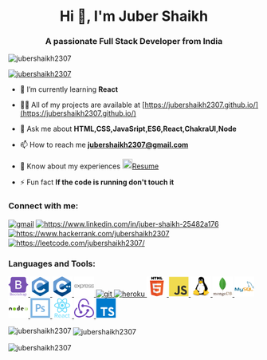 <h1 align="center">Hi 👋, I'm Juber Shaikh</h1>
<h3 align="center">A passionate Full Stack Developer from India</h3>

<p align="left"> <img src="https://komarev.com/ghpvc/?username=jubershaikh2307&label=Profile%20views&color=0e75b6&style=flat" alt="jubershaikh2307" /> </p>

<p align="left"> <a href="https://github.com/ryo-ma/github-profile-trophy"><img src="https://github-profile-trophy.vercel.app/?username=jubershaikh2307" alt="jubershaikh2307" /></a> </p>

- 🌱 I’m currently learning **React**

- 👨‍💻 All of my projects are available at [https://jubershaikh2307.github.io/](https://jubershaikh2307.github.io/)

- 💬 Ask me about **HTML,CSS,JavaSript,ES6,React,ChakraUI,Node**

- 📫 How to reach me **jubershaikh2307@gmail.com**

- 📄 Know about my experiences <a href="https://drive.google.com/file/d/1MrdIF9x3xdriQ54jcwmAIctjvafLfjXs/view?usp=sharing"> <img  height="20" width="20" margin-top="5px" src="https://freeiconshop.com/wp-content/uploads/edd/download-flat.png"/>Resume</a>

- ⚡ Fun fact **If the code is running don't touch it**

<h3 align="left">Connect with me:</h3>
<p align="left">
  <a href="mailto:jubershaikh2307@gmail.com" target="blank"><img align="center" src="https://static.vecteezy.com/system/resources/previews/002/557/425/original/google-mail-icon-logo-isolated-on-transparent-background-free-vector.jpg" alt="gmail" height="30" width="40" /></a>
<a href="https://www.linkedin.com/in/juber-shaikh-25482a176" target="blank"><img align="center" src="https://raw.githubusercontent.com/rahuldkjain/github-profile-readme-generator/master/src/images/icons/Social/linked-in-alt.svg" alt="https://www.linkedin.com/in/juber-shaikh-25482a176" height="30" width="40" /></a>
<a href="https://www.hackerrank.com/jubershaikh2307" target="blank"><img align="center" src="https://raw.githubusercontent.com/rahuldkjain/github-profile-readme-generator/master/src/images/icons/Social/hackerrank.svg" alt="https://www.hackerrank.com/jubershaikh2307" height="30" width="40" /></a>
<a href="https://leetcode.com/jubershaikh2307/" target="blank"><img align="center" src="https://raw.githubusercontent.com/rahuldkjain/github-profile-readme-generator/master/src/images/icons/Social/leet-code.svg" alt="https://leetcode.com/jubershaikh2307/" height="30" width="40" /></a>
</p>

<h3 align="left">Languages and Tools:</h3>
<p align="left"> <a href="https://getbootstrap.com" target="_blank" rel="noreferrer"> <img src="https://raw.githubusercontent.com/devicons/devicon/master/icons/bootstrap/bootstrap-plain-wordmark.svg" alt="bootstrap" width="40" height="40"/> </a> <a href="https://www.cprogramming.com/" target="_blank" rel="noreferrer"> <img src="https://raw.githubusercontent.com/devicons/devicon/master/icons/c/c-original.svg" alt="c" width="40" height="40"/> </a> <a href="https://www.w3schools.com/cpp/" target="_blank" rel="noreferrer"> <img src="https://raw.githubusercontent.com/devicons/devicon/master/icons/cplusplus/cplusplus-original.svg" alt="cplusplus" width="40" height="40"/> </a> <a href="https://expressjs.com" target="_blank" rel="noreferrer"> <img src="https://raw.githubusercontent.com/devicons/devicon/master/icons/express/express-original-wordmark.svg" alt="express" width="40" height="40"/> </a> <a href="https://git-scm.com/" target="_blank" rel="noreferrer"> <img src="https://www.vectorlogo.zone/logos/git-scm/git-scm-icon.svg" alt="git" width="40" height="40"/> </a> <a href="https://heroku.com" target="_blank" rel="noreferrer"> <img src="https://www.vectorlogo.zone/logos/heroku/heroku-icon.svg" alt="heroku" width="40" height="40"/> </a> <a href="https://www.w3.org/html/" target="_blank" rel="noreferrer"> <img src="https://raw.githubusercontent.com/devicons/devicon/master/icons/html5/html5-original-wordmark.svg" alt="html5" width="40" height="40"/> </a> <a href="https://developer.mozilla.org/en-US/docs/Web/JavaScript" target="_blank" rel="noreferrer"> <img src="https://raw.githubusercontent.com/devicons/devicon/master/icons/javascript/javascript-original.svg" alt="javascript" width="40" height="40"/> </a> <a href="https://www.linux.org/" target="_blank" rel="noreferrer"> <img src="https://raw.githubusercontent.com/devicons/devicon/master/icons/linux/linux-original.svg" alt="linux" width="40" height="40"/> </a> <a href="https://www.mongodb.com/" target="_blank" rel="noreferrer"> <img src="https://raw.githubusercontent.com/devicons/devicon/master/icons/mongodb/mongodb-original-wordmark.svg" alt="mongodb" width="40" height="40"/> </a> <a href="https://www.mysql.com/" target="_blank" rel="noreferrer"> <img src="https://raw.githubusercontent.com/devicons/devicon/master/icons/mysql/mysql-original-wordmark.svg" alt="mysql" width="40" height="40"/> </a> <a href="https://nodejs.org" target="_blank" rel="noreferrer"> <img src="https://raw.githubusercontent.com/devicons/devicon/master/icons/nodejs/nodejs-original-wordmark.svg" alt="nodejs" width="40" height="40"/> </a> <a href="https://www.photoshop.com/en" target="_blank" rel="noreferrer"> <img src="https://raw.githubusercontent.com/devicons/devicon/master/icons/photoshop/photoshop-line.svg" alt="photoshop" width="40" height="40"/> </a> <a href="https://reactjs.org/" target="_blank" rel="noreferrer"> <img src="https://raw.githubusercontent.com/devicons/devicon/master/icons/react/react-original-wordmark.svg" alt="react" width="40" height="40"/> </a> <a href="https://redux.js.org" target="_blank" rel="noreferrer"> <img src="https://raw.githubusercontent.com/devicons/devicon/master/icons/redux/redux-original.svg" alt="redux" width="40" height="40"/> </a> <a href="https://www.typescriptlang.org/" target="_blank" rel="noreferrer"> <img src="https://raw.githubusercontent.com/devicons/devicon/master/icons/typescript/typescript-original.svg" alt="typescript" width="40" height="40"/> </a> </p>

<p><img align="left" src="https://github-readme-stats.vercel.app/api/top-langs?username=jubershaikh2307&show_icons=true&locale=en&layout=compact" alt="jubershaikh2307" /></p>

<p>&nbsp;<img align="center" src="https://github-readme-stats.vercel.app/api?username=jubershaikh2307&show_icons=true&locale=en" alt="jubershaikh2307" /></p>

<p><img align="center" src="https://github-readme-streak-stats.herokuapp.com/?user=jubershaikh2307&" alt="jubershaikh2307" /></p>
